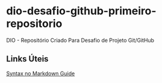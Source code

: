 # dio-desafio-github-primeiro-repositorio
DIO - Repositório Criado Para Desafio de Projeto Git/GitHub

## Links Úteis
[Syntax no Markdown Guide](https://www.markdownguide.org/basic-syntax/)
